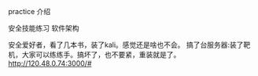 
practice
介绍

安全技能练习
软件架构

安全爱好者，看了几本书，装了kali。感觉还是啥也不会。 搞了台服务器:装了靶机，大家可以练练手。搞坏了，也不要紧，重装就是了。 http://120.48.0.74:3000/#



